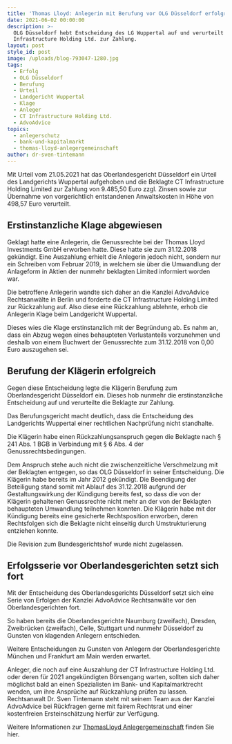 ```yaml
---
title: 'Thomas Lloyd: Anlegerin mit Berufung vor OLG Düsseldorf erfolgreich'
date: 2021-06-02 00:00:00
description: >-
  OLG Düsseldorf hebt Entscheidung des LG Wuppertal auf und verurteilt CT
  Infrastructure Holding Ltd. zur Zahlung.
layout: post
style_id: post
image: /uploads/blog-793047-1280.jpg
tags:
  - Erfolg
  - OLG Düsseldorf
  - Berufung
  - Urteil
  - Landgericht Wuppertal
  - Klage
  - Anleger
  - CT Infrastructure Holding Ltd.
  - AdvoAdvice
topics:
  - anlegerschutz
  - bank-und-kapitalmarkt
  - thomas-lloyd-anlegergemeinschaft
author: dr-sven-tintemann
---
```

Mit Urteil vom 21.05.2021 hat das Oberlandesgericht Düsseldorf ein Urteil des Landgerichts Wuppertal aufgehoben und die Beklagte CT Infrastructure Holding Limited zur Zahlung von 9.485,50 Euro zzgl. Zinsen sowie zur Übernahme von vorgerichtlich entstandenen Anwaltskosten in Höhe von 498,57 Euro verurteilt.&nbsp;

## Erstinstanzliche Klage abgewiesen

Geklagt hatte eine Anlegerin, die Genussrechte bei der Thomas Lloyd Investments GmbH erworben hatte. Diese hatte sie zum 31.12.2018 gekündigt. Eine Auszahlung erhielt die Anlegerin jedoch nicht, sondern nur ein Schreiben vom Februar 2019, in welchem sie über die Umwandlung der Anlageform in Aktien der nunmehr beklagten Limited informiert worden war.&nbsp;

Die betroffene Anlegerin wandte sich daher an die Kanzlei AdvoAdvice Rechtsanwälte in Berlin und forderte die CT Infrastructure Holding Limited zur Rückzahlung auf. Also diese eine Rückzahlung ablehnte, erhob die Anlegerin Klage beim Landgericht Wuppertal.&nbsp;

Dieses wies die Klage erstinstanzlich mit der Begründung ab. Es nahm an, dass ein Abzug wegen eines behaupteten Verlustanteils vorzunehmen und deshalb von einem Buchwert der Genussrechte zum 31.12.2018 von 0,00 Euro auszugehen sei.&nbsp;

## Berufung der Klägerin erfolgreich

Gegen diese Entscheidung legte die Klägerin Berufung zum Oberlandesgericht Düsseldorf ein. Dieses hob nunmehr die erstinstanzliche Entscheidung auf und verurteilte die Beklagte zur Zahlung.&nbsp;

Das Berufungsgericht macht deutlich, dass die Entscheidung des Landgerichts Wuppertal einer rechtlichen Nachprüfung nicht standhalte.&nbsp;

Die Klägerin habe einen Rückzahlungsanspruch gegen die Beklagte nach § 241 Abs. 1 BGB in Verbindung mit § 6 Abs. 4 der Genussrechtsbedingungen.&nbsp;

Dem Anspruch stehe auch nicht die zwischenzeitliche Verschmelzung mit der Beklagten entgegen, so das OLG Düsseldorf in seiner Entscheidung. Die Klägerin habe bereits im Jahr 2012 gekündigt. Die Beendigung der Beteiligung stand somit mit Ablauf des 31.12.2018 aufgrund der Gestaltungswirkung der Kündigung bereits fest, so dass die von der Klägerin gehaltenen Genussrechte nicht mehr an der von der Beklagten&nbsp; behaupteten Umwandlung teilnehmen konnten. Die Klägerin habe mit der Kündigung bereits eine gesicherte Rechtsposition erworben, deren Rechtsfolgen sich die Beklagte nicht einseitig durch Umstrukturierung entziehen konnte.&nbsp;

Die Revision zum Bundesgerichtshof wurde nicht zugelassen.&nbsp;

## Erfolgsserie vor Oberlandesgerichten setzt sich fort

Mit der Entscheidung des Oberlandesgerichts Düsseldorf setzt sich eine Serie von Erfolgen der Kanzlei AdvoAdvice Rechtsanwälte vor den Oberlandesgerichten fort.&nbsp;

So haben bereits die Oberlandesgerichte Naumburg (zweifach), Dresden, Zweibrücken (zweifach), Celle, Stuttgart und nunmehr Düsseldorf zu Gunsten von klagenden Anlegern entschieden.&nbsp;

Weitere Entscheidungen zu Gunsten von Anlegern der Oberlandesgerichte München und Frankfurt am Main werden erwartet.&nbsp;

Anleger, die noch auf eine Auszahlung der CT Infrastructure Holding Ltd. oder deren für 2021 angekündigten Börsengang warten, sollten sich daher möglichst bald an einen Spezialisten im Bank- und Kapitalmarktrecht wenden, um ihre Ansprüche auf Rückzahlung prüfen zu lassen. Rechtsanwalt Dr. Sven Tintemann steht mit seinem Team aus der Kanzlei AdvoAdvice bei Rückfragen gerne mit fairem Rechtsrat und einer kostenfreien Ersteinschätzung hierfür zur Verfügung.&nbsp;

Weitere Informationen zur [ThomasLloyd Anlegergemeinschaft](/themen/thomas-lloyd-anlegergemeinschaft/) finden Sie hier.&nbsp;
